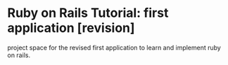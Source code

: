 # Ruby on Rails Tutorial: first application [revision]

project space for the revised first application to learn and implement ruby on rails.